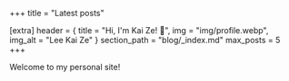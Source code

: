 +++
title = "Latest posts"

[extra]
header = { title = "Hi, I'm Kai Ze! 👋", img = "img/profile.webp", img_alt = "Lee Kai Ze" }
section_path = "blog/_index.md"
max_posts = 5
+++

Welcome to my personal site!

